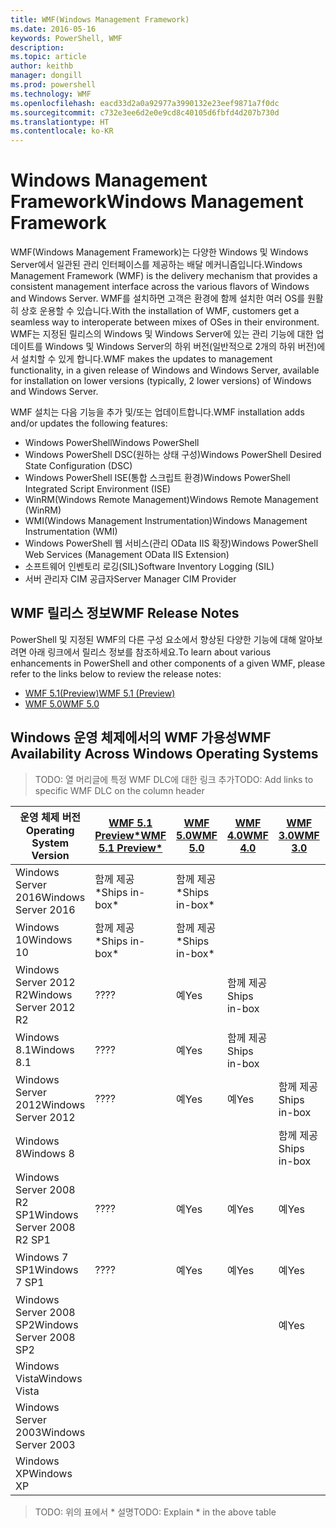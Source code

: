```yaml
---
title: WMF(Windows Management Framework)
ms.date: 2016-05-16
keywords: PowerShell, WMF
description: 
ms.topic: article
author: keithb
manager: dongill
ms.prod: powershell
ms.technology: WMF
ms.openlocfilehash: eacd33d2a0a92977a3990132e23eef9871a7f0dc
ms.sourcegitcommit: c732e3ee6d2e0e9cd8c40105d6fbfd4d207b730d
ms.translationtype: HT
ms.contentlocale: ko-KR
---
```

# <a name="windows-management-framework"></a><span data-ttu-id="576cd-103">Windows Management Framework</span><span class="sxs-lookup"><span data-stu-id="576cd-103">Windows Management Framework</span></span>

<span data-ttu-id="576cd-104">WMF(Windows Management Framework)는 다양한 Windows 및 Windows Server에서 일관된 관리 인터페이스를 제공하는 배달 메커니즘입니다.</span><span class="sxs-lookup"><span data-stu-id="576cd-104">Windows Management Framework (WMF) is the delivery mechanism that provides a consistent management interface across the various flavors of Windows and Windows Server.</span></span>
<span data-ttu-id="576cd-105">WMF를 설치하면 고객은 환경에 함께 설치한 여러 OS를 원활히 상호 운용할 수 있습니다.</span><span class="sxs-lookup"><span data-stu-id="576cd-105">With the installation of WMF, customers get a seamless way to interoperate between mixes of OSes in their environment.</span></span>
<span data-ttu-id="576cd-106">WMF는 지정된 릴리스의 Windows 및 Windows Server에 있는 관리 기능에 대한 업데이트를 Windows 및 Windows Server의 하위 버전(일반적으로 2개의 하위 버전)에서 설치할 수 있게 합니다.</span><span class="sxs-lookup"><span data-stu-id="576cd-106">WMF makes the updates to management functionality, in a given release of Windows and Windows Server, available for installation on lower versions (typically, 2 lower versions) of Windows and Windows Server.</span></span>

<span data-ttu-id="576cd-107">WMF 설치는 다음 기능을 추가 및/또는 업데이트합니다.</span><span class="sxs-lookup"><span data-stu-id="576cd-107">WMF installation adds and/or updates the following features:</span></span>

- <span data-ttu-id="576cd-108">Windows PowerShell</span><span class="sxs-lookup"><span data-stu-id="576cd-108">Windows PowerShell</span></span>
- <span data-ttu-id="576cd-109">Windows PowerShell DSC(원하는 상태 구성)</span><span class="sxs-lookup"><span data-stu-id="576cd-109">Windows PowerShell Desired State Configuration (DSC)</span></span>
- <span data-ttu-id="576cd-110">Windows PowerShell ISE(통합 스크립트 환경)</span><span class="sxs-lookup"><span data-stu-id="576cd-110">Windows PowerShell Integrated Script Environment (ISE)</span></span>
- <span data-ttu-id="576cd-111">WinRM(Windows Remote Management)</span><span class="sxs-lookup"><span data-stu-id="576cd-111">Windows Remote Management (WinRM)</span></span>
- <span data-ttu-id="576cd-112">WMI(Windows Management Instrumentation)</span><span class="sxs-lookup"><span data-stu-id="576cd-112">Windows Management Instrumentation (WMI)</span></span>
- <span data-ttu-id="576cd-113">Windows PowerShell 웹 서비스(관리 OData IIS 확장)</span><span class="sxs-lookup"><span data-stu-id="576cd-113">Windows PowerShell Web Services (Management OData IIS Extension)</span></span>
- <span data-ttu-id="576cd-114">소프트웨어 인벤토리 로깅(SIL)</span><span class="sxs-lookup"><span data-stu-id="576cd-114">Software Inventory Logging (SIL)</span></span>
- <span data-ttu-id="576cd-115">서버 관리자 CIM 공급자</span><span class="sxs-lookup"><span data-stu-id="576cd-115">Server Manager CIM Provider</span></span>

## <a name="wmf-release-notes"></a><span data-ttu-id="576cd-116">WMF 릴리스 정보</span><span class="sxs-lookup"><span data-stu-id="576cd-116">WMF Release Notes</span></span>
<span data-ttu-id="576cd-117">PowerShell 및 지정된 WMF의 다른 구성 요소에서 향상된 다양한 기능에 대해 알아보려면 아래 링크에서 릴리스 정보를 참조하세요.</span><span class="sxs-lookup"><span data-stu-id="576cd-117">To learn about various enhancements in PowerShell and other components of a given WMF, please refer to the links below to review the release notes:</span></span>


- [<span data-ttu-id="576cd-118">WMF 5.1(Preview)</span><span class="sxs-lookup"><span data-stu-id="576cd-118">WMF 5.1 (Preview)</span></span>](5.1/release-notes.md)
- [<span data-ttu-id="576cd-119">WMF 5.0</span><span class="sxs-lookup"><span data-stu-id="576cd-119">WMF 5.0</span></span>](5.0/releasenotes.md)


## <a name="wmf-availability-across-windows-operating-systems"></a><span data-ttu-id="576cd-120">Windows 운영 체제에서의 WMF 가용성</span><span class="sxs-lookup"><span data-stu-id="576cd-120">WMF Availability Across Windows Operating Systems</span></span>

><span data-ttu-id="576cd-121">TODO: 열 머리글에 특정 WMF DLC에 대한 링크 추가</span><span class="sxs-lookup"><span data-stu-id="576cd-121">TODO: Add links to specific WMF DLC on the column header</span></span>

| <span data-ttu-id="576cd-122">운영 체제 버전</span><span class="sxs-lookup"><span data-stu-id="576cd-122">Operating System Version</span></span> | [<span data-ttu-id="576cd-123">WMF 5.1 Preview*</span><span class="sxs-lookup"><span data-stu-id="576cd-123">WMF 5.1 Preview*</span></span>]() | [<span data-ttu-id="576cd-124">WMF 5.0</span><span class="sxs-lookup"><span data-stu-id="576cd-124">WMF 5.0</span></span>]() | [<span data-ttu-id="576cd-125">WMF 4.0</span><span class="sxs-lookup"><span data-stu-id="576cd-125">WMF 4.0</span></span>]() |  [<span data-ttu-id="576cd-126">WMF 3.0</span><span class="sxs-lookup"><span data-stu-id="576cd-126">WMF 3.0</span></span>]() | [<span data-ttu-id="576cd-127">WMF 2.0</span><span class="sxs-lookup"><span data-stu-id="576cd-127">WMF (2.0)</span></span>]() |
| ------------------------ | ----------- | ----------- | ----------- | ------------ |  ------------- |
| <span data-ttu-id="576cd-128">Windows Server 2016</span><span class="sxs-lookup"><span data-stu-id="576cd-128">Windows Server 2016</span></span> | <span data-ttu-id="576cd-129">함께 제공*</span><span class="sxs-lookup"><span data-stu-id="576cd-129">Ships in-box*</span></span> | <span data-ttu-id="576cd-130">함께 제공*</span><span class="sxs-lookup"><span data-stu-id="576cd-130">Ships in-box*</span></span> |  |  |  |
| <span data-ttu-id="576cd-131">Windows 10</span><span class="sxs-lookup"><span data-stu-id="576cd-131">Windows 10</span></span> | <span data-ttu-id="576cd-132">함께 제공*</span><span class="sxs-lookup"><span data-stu-id="576cd-132">Ships in-box*</span></span> | <span data-ttu-id="576cd-133">함께 제공*</span><span class="sxs-lookup"><span data-stu-id="576cd-133">Ships in-box*</span></span>  | | | |  
| <span data-ttu-id="576cd-134">Windows Server 2012 R2</span><span class="sxs-lookup"><span data-stu-id="576cd-134">Windows Server 2012 R2</span></span>| <span data-ttu-id="576cd-135">??</span><span class="sxs-lookup"><span data-stu-id="576cd-135">??</span></span> | <span data-ttu-id="576cd-136">예</span><span class="sxs-lookup"><span data-stu-id="576cd-136">Yes</span></span> | <span data-ttu-id="576cd-137">함께 제공</span><span class="sxs-lookup"><span data-stu-id="576cd-137">Ships in-box</span></span> |  |  |
| <span data-ttu-id="576cd-138">Windows 8.1</span><span class="sxs-lookup"><span data-stu-id="576cd-138">Windows 8.1</span></span> | <span data-ttu-id="576cd-139">??</span><span class="sxs-lookup"><span data-stu-id="576cd-139">??</span></span> | <span data-ttu-id="576cd-140">예</span><span class="sxs-lookup"><span data-stu-id="576cd-140">Yes</span></span> |  <span data-ttu-id="576cd-141">함께 제공</span><span class="sxs-lookup"><span data-stu-id="576cd-141">Ships in-box</span></span> |  |  |
| <span data-ttu-id="576cd-142">Windows Server 2012</span><span class="sxs-lookup"><span data-stu-id="576cd-142">Windows Server 2012</span></span> | <span data-ttu-id="576cd-143">??</span><span class="sxs-lookup"><span data-stu-id="576cd-143">??</span></span> | <span data-ttu-id="576cd-144">예</span><span class="sxs-lookup"><span data-stu-id="576cd-144">Yes</span></span> | <span data-ttu-id="576cd-145">예</span><span class="sxs-lookup"><span data-stu-id="576cd-145">Yes</span></span> |  <span data-ttu-id="576cd-146">함께 제공</span><span class="sxs-lookup"><span data-stu-id="576cd-146">Ships in-box</span></span> | |
| <span data-ttu-id="576cd-147">Windows 8</span><span class="sxs-lookup"><span data-stu-id="576cd-147">Windows 8</span></span> |  |  |  | <span data-ttu-id="576cd-148">함께 제공</span><span class="sxs-lookup"><span data-stu-id="576cd-148">Ships in-box</span></span> | |
| <span data-ttu-id="576cd-149">Windows Server 2008 R2 SP1</span><span class="sxs-lookup"><span data-stu-id="576cd-149">Windows Server 2008 R2 SP1</span></span> | <span data-ttu-id="576cd-150">??</span><span class="sxs-lookup"><span data-stu-id="576cd-150">??</span></span> | <span data-ttu-id="576cd-151">예</span><span class="sxs-lookup"><span data-stu-id="576cd-151">Yes</span></span> | <span data-ttu-id="576cd-152">예</span><span class="sxs-lookup"><span data-stu-id="576cd-152">Yes</span></span> |  <span data-ttu-id="576cd-153">예</span><span class="sxs-lookup"><span data-stu-id="576cd-153">Yes</span></span>| <span data-ttu-id="576cd-154">함께 제공</span><span class="sxs-lookup"><span data-stu-id="576cd-154">Ships in-box</span></span> |
| <span data-ttu-id="576cd-155">Windows 7 SP1</span><span class="sxs-lookup"><span data-stu-id="576cd-155">Windows 7 SP1</span></span>  | <span data-ttu-id="576cd-156">??</span><span class="sxs-lookup"><span data-stu-id="576cd-156">??</span></span> | <span data-ttu-id="576cd-157">예</span><span class="sxs-lookup"><span data-stu-id="576cd-157">Yes</span></span> | <span data-ttu-id="576cd-158">예</span><span class="sxs-lookup"><span data-stu-id="576cd-158">Yes</span></span> | <span data-ttu-id="576cd-159">예</span><span class="sxs-lookup"><span data-stu-id="576cd-159">Yes</span></span> | <span data-ttu-id="576cd-160">함께 제공</span><span class="sxs-lookup"><span data-stu-id="576cd-160">Ships in-box</span></span> |
| <span data-ttu-id="576cd-161">Windows Server 2008 SP2</span><span class="sxs-lookup"><span data-stu-id="576cd-161">Windows Server 2008 SP2</span></span> | | | | <span data-ttu-id="576cd-162">예</span><span class="sxs-lookup"><span data-stu-id="576cd-162">Yes</span></span> | <span data-ttu-id="576cd-163">예</span><span class="sxs-lookup"><span data-stu-id="576cd-163">Yes</span></span> |
| <span data-ttu-id="576cd-164">Windows Vista</span><span class="sxs-lookup"><span data-stu-id="576cd-164">Windows Vista</span></span> | | | | | <span data-ttu-id="576cd-165">예</span><span class="sxs-lookup"><span data-stu-id="576cd-165">Yes</span></span> |
| <span data-ttu-id="576cd-166">Windows Server 2003</span><span class="sxs-lookup"><span data-stu-id="576cd-166">Windows Server 2003</span></span>| | | |  | <span data-ttu-id="576cd-167">예</span><span class="sxs-lookup"><span data-stu-id="576cd-167">Yes</span></span> |
| <span data-ttu-id="576cd-168">Windows XP</span><span class="sxs-lookup"><span data-stu-id="576cd-168">Windows XP</span></span> | | | |  | <span data-ttu-id="576cd-169">예</span><span class="sxs-lookup"><span data-stu-id="576cd-169">Yes</span></span> |

><span data-ttu-id="576cd-170">TODO: 위의 표에서 * 설명</span><span class="sxs-lookup"><span data-stu-id="576cd-170">TODO: Explain * in the above table</span></span>
